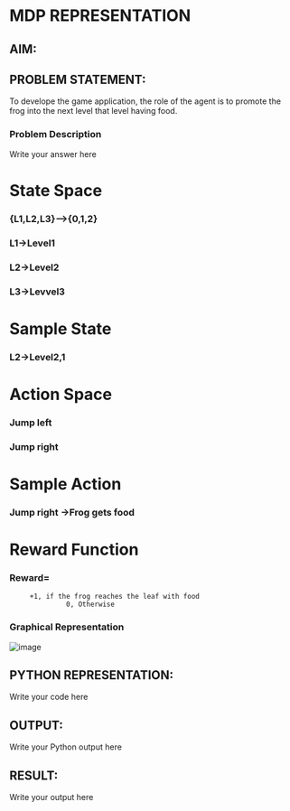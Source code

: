 # MDP REPRESENTATION

## AIM:

## PROBLEM STATEMENT:
To develope the game application, the role of the agent is to promote the frog into the next level that level having food.

### Problem Description
Write your answer here

# State Space
### {L1,L2,L3}-->{0,1,2}

### L1->Level1

### L2->Level2

###  L3->Levvel3

# Sample State
### L2->Level2,1

# Action Space
### Jump left

### Jump right

# Sample Action
### Jump right ->Frog gets food

# Reward Function
### Reward= 
         +1, if the frog reaches the leaf with food
                  0, Otherwise
         

### Graphical Representation
![image](https://github.com/MEENA155/mdp-representation/assets/94677128/849be418-8324-4873-bff3-3680eab86746)


## PYTHON REPRESENTATION:
Write your code here

## OUTPUT:
Write your Python output here

## RESULT:
Write your output here

